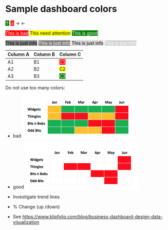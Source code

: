 # Sample dashboard colors

<span style="color:white; background-color:green">↑</span>
<span style="color:white; background-color:red">↓</span>
→
←

<span style="color:white; background-color:red">This is bad</span>
<span style="background-color:yellow">This need attention</span>
<span style="color:white; background-color:green">This is good</span>

<span style="color:black; background-color:grey">This is just info</span>
<span style="color:white; background-color:grey">This is just info</span>
<span style="color:black; background-color:lightgrey">This is just info</span>
<span style="color:white; background-color:lightgrey">This is just info</span>


Column A | Column B | Column C
---------|----------|---------
 A1 | B1 | <span style="color:white; background-color:red">C1</span>
 A2 | B2 | <span style="background-color:yellow">C2</span>
 A3 | B3 | <span style="color:white; background-color:green">C3</span>

Do not use too many colors:
- bad
![](2019-07-29-11-04-17.png)
- good
![](2019-07-29-11-04-50.png)

- Investigate trend lines
- % Change (up /down)
- See https://www.klipfolio.com/blog/business-dashboard-design-data-visualization
